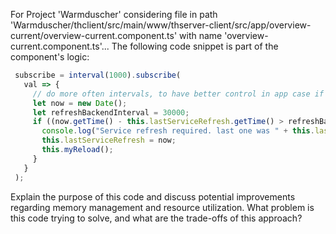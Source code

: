 For Project 'Warmduscher' considering file in path 'Warmduscher/thclient/src/main/www/thserver-client/src/app/overview-current/overview-current.component.ts' with name 'overview-current.component.ts'... 
The following code snippet is part of the component's logic:

```typescript
 subscribe = interval(1000).subscribe(
   val => {
     // do more often intervals, to have better control in app case if it wakes up after a long sleep
     let now = new Date();
     let refreshBackendInterval = 30000;
     if ((now.getTime() - this.lastServiceRefresh.getTime() > refreshBackendInterval)) {
       console.log("Service refresh required. last one was " + this.lastServiceRefresh);
       this.lastServiceRefresh = now;
       this.myReload();
     }
   }
 );
```

Explain the purpose of this code and discuss potential improvements regarding memory management and resource utilization. What problem is this code trying to solve, and what are the trade-offs of this approach?